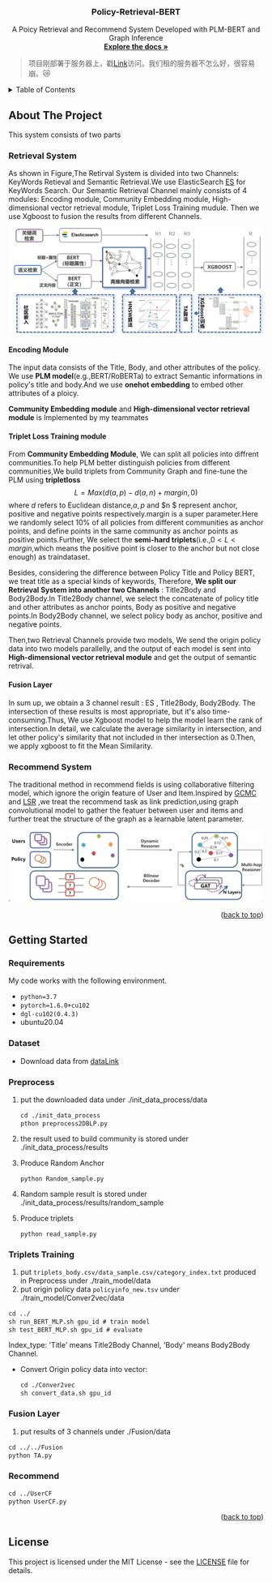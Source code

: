<!-- PROJECT LOGO -->

<br />

<div align="center">
  <!-- <a href="https://github.com/othneildrew/Best-README-Template">
    <img src="images/logo.png" alt="Logo" width="80" height="80">
  </a> -->

  <h3 align="center">Policy-Retrieval-BERT </h3>

  <p align="center">
   A Poicy Retrieval and Recommend System Developed with PLM-BERT and Graph Inference
    <br />
    <a href="https://github.com/Polarisjame/Policy_Retrieval_BERT.git"><strong>Explore the docs »</strong></a>
    <br />
  </p>

</div>

<a id="readme-top"></a>

> 项目刚部署于服务器上，戳[Link](http://124.223.158.87:8083/)访问。我们租的服务器不怎么好，很容易崩。:crying_cat_face:

<!-- TABLE OF CONTENTS -->

<details>
  <summary>Table of Contents</summary>
  <ol>
    <li><a href="#about-the-project">About The Project</a>
      <ul>
        <li><a href="#Retrieval">Retrieval System</a></li>
        <ul>
          <li><a href="#Encoding">Encoding Module</a></li>
          <li><a href="#Triplet">Triplet Loss Training module</a></li>
          <li><a href="#Fusion">Fusion Layer</a></li>
        </ul>
        <li><a href="#Recommend">Recommend System</a></li>
      </ul>
    </li>
    <li>
      <a href="#getting-started">Getting Started</a>
      <ul>
        <li><a href="#requirements">Requirements</a></li>
        <li><a href="#Preprocess">Preprocess</a></li>
        <li><a href="#tripletstrain">Triplets Training</a></li>
        <li><a href="#fusioncode">Fusion Layer</a></li>
        <li><a href="#recommendcode">Recommend</a></li>
      </ul>
    </li>
    <li>
      <a href="#License">License</a>
    </li>
  </ol>
</details>


<!-- ABOUT THE PROJECT -->

## About The Project

This system consists of two parts

### <div id="Retrieval">Retrieval System</div>

As shown in Figure,The Retirval System is divided into two Channels: KeyWords Retieval and Semantic Retrieval.We use ElasticSearch [ES]([www.elastic.co](https://www.elastic.co/elasticsearch/)) for KeyWords Search. Our Semantic Retrieval Channel mainly consists of 4 modules: Encoding module, Community Embedding module, High-dimensional vector retrieval module, Triplet Loss Training mudule. Then we use Xgboost to fusion the results from different Channels.

<img src="Readme/image-20230415152458437.png" alt="image-20230415152458437" style="zoom: 67%;" />

#### <div id="Encoding">Encoding Module</div>

The input data consists of the Title, Body, and other attributes of the policy. We use **PLM model**(e.g.,BERT/RoBERTa) to extract Semantic informations in policy's title and body.And we use **onehot embedding** to embed other attributes of a ploicy.

**Community Embedding module** and **High-dimensional vector retrieval module** is Implemented by my teammates

#### <div id="Triplet">Triplet Loss Training module</div>

From **Community Embedding Module**, We can split all policies into diffrent communities.To help PLM better distinguish policies from different communities,We build triplets from Community Graph and fine-tune the PLM using **tripletloss**
$$L = Max(d(a,p)-d(a,n)+margin,0)$$
where $d$ refers to Euclidean distance,$a,p$ and $n $ represent anchor, positive and negative points respectively.margin is a super parameter.Here we randomly select 10% of all policies from different communities as anchor points, and define points in the same community as anchor points as positive points.Further, We select the **semi-hard triplets**(i.e.,$0<L<margin$,which means the positive point is closer to the anchor but not close enough) as traindataset.

Besides, considering the difference between Policy Title and Policy BERT, we treat title as a special kinds of keywords, Therefore, **We split our Retrieval System into another two Channels** : Title2Body and Body2Body.In Title2Body channel, we select the concatenate of policy title and other attributes as anchor points, Body as positive and negative points.In Body2Body channel, we select  policy body as anchor, positive and negative points. 

Then,two Retrieval Channels provide two models, We send the origin policy data into two models parallelly, and the output of each model is sent into **High-dimensional vector retrieval module** and get the output of semantic retrival.

#### <div id="Fusion">Fusion Layer</div>

In sum up, we obtain a 3 channel result : ES , Title2Body, Body2Body. The intersection of these results is most appropriate, but it's also time-consuming.Thus, We use Xgboost model to help the model learn the rank of intersection.In detail, we calculate the average similarity in intersection, and let other policy's similarity that not included in ther intersection as 0.Then, we apply xgboost to fit the Mean Similarity.

### <div id="Recommend">Recommend System</div>

The traditional method in recommend fields is using collaborative filtering model, which ignore the origin feature of User and Item.Inspired by [GCMC](https://www.kdd.org/kdd2018/files/deep-learning-day/DLDay18_paper_32.pdf) and [LSR](https://aclanthology.org/2020.acl-main.141/) ,we treat the recommend task as link prediction,using graph convolutional model to gather the featuer between user and items and further treat the structure of the graph as a learnable latent parameter.

![image-20230415162128000](Readme/image-20230415162128000.png)

<p align="right">(<a href="#readme-top">back to top</a>)</p>

<!-- GETTING STARTED -->

## Getting Started

### Requirements

My code works with the following environment.

* `python=3.7`
* `pytorch=1.6.0+cu102`
* `dgl-cu102(0.4.3)`
* ubuntu20.04

### Dataset

+ Download data from [dataLink](https://drive.google.com/file/d/1PNIwGc5kB3kBsf4SmhNw0UZiHSJMHL50/view?usp=sharing) 

### <div id="Preprocess">Preprocess</div>

1. put the downloaded data under ./init_data_process/data

   ```
   cd ./init_data_process
   pthon preprocess2DBLP.py
   ```

2. the result used to build community is stored under ./init_data_process/results

3. Produce Random Anchor

   ```
   python Random_sample.py
   ```

4. Random sample result is stored under ./init_data_process/results/random_sample

5. Produce triplets

   ```
   python read_sample.py
   ```

### <div id="triplettrain">Triplets Training</div>

1. put `triplets_body.csv/data_sample.csv/category_index.txt` produced in Preprocess under ./train_model/data
2. put origin policy data `policyinfo_new.tsv` under ./train_model/Conver2vec/data

```
cd ../
sh run_BERT_MLP.sh gpu_id # train model
sh test_BERT_MLP.sh gpu_id # evaluate
```

Index_type: 'Title' means Title2Body Channel, 'Body' means Body2Body Channel.

+ Convert Origin policy data into vector:

  ```
  cd ./Conver2vec
  sh convert_data.sh gpu_id
  ```

### <div id="fusioncode">Fusion Layer</div>

1. put results of 3 channels under ./Fusion/data

``` 
cd ../../Fusion
python TA.py
```

### <div id="recommendcode">Recommend</div>

``` 
cd ../UserCF
python UserCF.py
```

<p align="right">(<a href="#readme-top">back to top</a>)</p>

## <div id="License">License</div>

This project is licensed under the MIT License - see the [LICENSE](https://github.com/Polarisjame/Policy_Retrieval_BERT/main/LICENSE) file for details.
